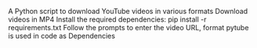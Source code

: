 A Python script to download YouTube videos in various formats Download videos in MP4 Install the required dependencies: pip install -r requirements.txt Follow the prompts to enter the video URL, format pytube is used in code as Dependencies
